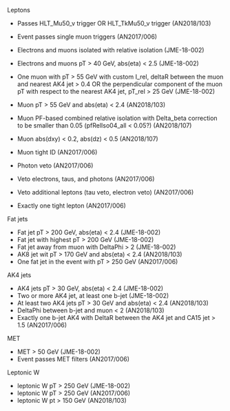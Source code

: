 Leptons
- Passes HLT_Mu50_v trigger OR HLT_TkMu50_v trigger (AN2018/103)
- Event passes single muon triggers (AN2017/006)
- Electrons and muons isolated with relative isolation (JME-18-002)
- Electrons and muons pT > 40 GeV, abs(eta) < 2.5 (JME-18-002)

- One muon with pT > 55 GeV with custom I_rel, deltaR between the muon and nearest AK4 jet > 0.4 OR the perpendicular component of the muon pT with respect to the nearest AK4 jet, pT_rel > 25 GeV (JME-18-002)
- Muon pT > 55 GeV and abs(eta) < 2.4 (AN2018/103)
- Muon PF-based combined relative isolation with Delta_beta correction to be smaller than 0.05 (pfRelIso04_all < 0.05?) (AN2018/107)
- Muon abs(dxy) < 0.2, abs(dz) < 0.5 (AN2018/107)
- Muon tight ID (AN2017/006)

- Photon veto (AN2017/006)
- Veto electrons, taus, and photons (AN2017/006)
- Veto additional leptons (tau veto, electron veto) (AN2017/006)
- Exactly one tight lepton (AN2017/006)

Fat jets
- Fat jet pT > 200 GeV, abs(eta) < 2.4 (JME-18-002)
- Fat jet with highest pT > 200 GeV (JME-18-002)
- Fat jet away from muon with DeltaPhi > 2 (JME-18-002)
- AK8 jet wit pT > 170 GeV and abs(eta) < 2.4 (AN2018/103)
- One fat jet in the event with pT > 250 GeV (AN2017/006)

AK4 jets
- AK4 jets pT > 30 GeV, abs(eta) < 2.4 (JME-18-002)
- Two or more AK4 jet, at least one b-jet (JME-18-002)
- At least two AK4 jets pT > 30 GeV and abs(eta) < 2.4 (AN2018/103)
- DeltaPhi between b-jet and muon < 2 (AN2018/103)
- Exactly one b-jet AK4 with DeltaR between the AK4 jet and CA15 jet > 1.5 (AN2017/006)

MET
- MET > 50 GeV (JME-18-002)
- Event passes MET filters (AN2017/006)

Leptonic W
- leptonic W pT > 250 GeV (JME-18-002)
- leptonic W pT > 250 GeV (AN2017/006)
- leptonic W pt > 150 GeV (AN2018/103)